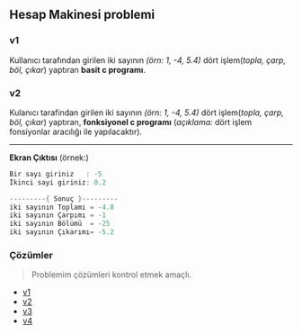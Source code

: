 ## Hesap Makinesi problemi

### v1
Kullanıcı tarafından girilen iki sayının *(örn: 1, -4, 5.4)* dört işlem(*topla, çarp, böl, çıkar*) yaptıran **basit c programı**.

### v2
Kulanıcı tarafindan girilen iki sayının  *(örn: 1, -4, 5.4)* dört işlem(*topla, çarp, böl, çıkar*) yaptıran, **fonksiyonel c programı** (*açıklama:* dört işlem fonsiyonlar aracılığı ile yapılacaktır).

-----------------------------------
**Ekran Çıktısı** (örnek:)
```C
Bir sayı giriniz   : -5
İkinci sayi giriniz: 0.2

---------{ Sonuç }---------
iki sayının Toplamı = -4.8
iki sayının Çarpımı = -1
iki sayının Bölümü  = -25
iki sayının Çıkarımı= -5.2
```

### Çözümler
> Problemim çözümleri kontrol etmek amaçlı. 

* [v1]()
* [v2]()
* [v3]()
* [v4]()
